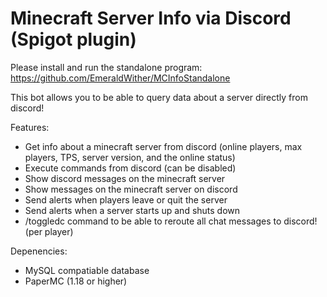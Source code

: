 # Minecraft Server Info via Discord (Spigot plugin)

Please install and run the standalone program: https://github.com/EmeraldWither/MCInfoStandalone

This bot allows you to be able to query data about a server directly from discord!

Features:

- Get info about a minecraft server from discord (online players, max players, TPS, server version, and the online status)
- Execute commands from discord (can be disabled)
- Show discord messages on the minecraft server
- Show messages on the minecraft server on discord 
- Send alerts when players leave or quit the server
- Send alerts when a server starts up and shuts down
- /toggledc command to be able to reroute all chat messages to discord! (per player)


Depenencies:
 - MySQL compatiable database
 - PaperMC (1.18 or higher)

